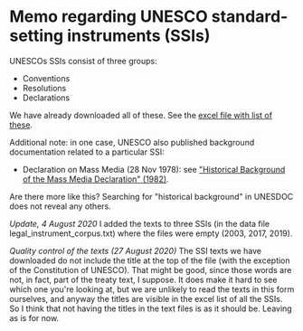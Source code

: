 # Memo regarding UNESCO standard-setting instruments (SSIs)

UNESCOs SSIs consist of three groups:
* Conventions
* Resolutions
* Declarations

We have already downloaded all of these. See the [excel file with list of these](https://github.com/inidun/unesco_data_collection/blob/master/data/legal_instrument_index.xlsx).

Additional note: in one case, UNESCO also published background documentation related to a particular SSI:
* Declaration on Mass Media (28 Nov 1978): see ["Historical Background of the Mass Media Declaration" (1982)](https://unesdoc.unesco.org/ark:/48223/pf0000047669).

Are there more like this? Searching for "historical background" in UNESDOC does not reveal any others.

*Update, 4 August 2020*
I added the texts to three SSIs (in the data file legal_instrument_corpus.txt) where the files were empty (2003, 2017, 2019). 


*Quality control of the texts (27 August 2020)* 
The SSI texts we have downloaded do not include the title at the top of the file (with the exception of the Constitution of UNESCO). That might be good, since those words are not, in fact, part of the treaty text, I suppose. It does make it hard to see which one you're looking at, but we are unlikely to read the texts in this form ourselves, and anyway the titles are visible in the excel list of all the SSIs. So I think that not having the titles in the text files is as it should be. Leaving as is for now.
